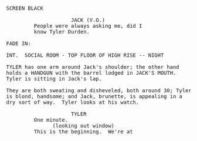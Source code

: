 <pre>
SCREEN BLACK

                     JACK (V.O.)
         People were always asking me, did I
         know Tyler Durden.

FADE IN:

INT.  SOCIAL ROOM - TOP FLOOR OF HIGH RISE -- NIGHT

TYLER has one arm around Jack's shoulder; the other hand
holds a HANDGUN with the barrel lodged in JACK'S MOUTH.
Tyler is sitting in Jack's lap.

They are both sweating and disheveled, both around 30; Tyler
is blond, handsome; and Jack, brunette, is appealing in a
dry sort of way.  Tyler looks at his watch.

                     TYLER
         One minute.
               (looking out window)
         This is the beginning.  We're at
</pre>